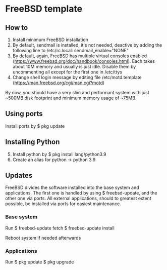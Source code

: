 # FreeBSD template

## How to
1. Install minimum FreeBSD installation
2. By default, sendmail is installed, it's not needed, deactive by adding the following line to /etc/rc.local:
    sendmail_enable="NONE"
3. By default, again, FreeBSD has multiple virtual consoles enabled (https://www.freebsd.org/doc/handbook/consoles.html). Each takes about 10M memory and usually is just idle. Disable them by uncommenting all except for the first one in /etc/ttys
4. Change shell login message by editing file /etc/motd.template
   (https://man.freebsd.org/cgi/man.cgi?motd)

By now, you should have a very slim and performant system with just ~500MB disk
footprint and minimum memory usage of ~75MB.


## Using ports
Install ports by $ pkg update

## Installing Python
5. Install python by $ pkg install lang/python3.9
6. Create an alias for python -> python 3.9

## Updates
FreeBSD divides the software installed into the base system and applications.
The first one is handled by using $ freebsd-update, and the other one via ports.
All external applications, should to greatest extent possible, be installed via
ports for easiest maintenance. 

### Base system
Run
$ freebsd-update fetch
$ freebsd-update install

Reboot system if needed afterwards

### Applications
Run
$ pkg update
$ pkg upgrade

